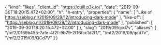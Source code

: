 {
  "kind": "likes",
  "client_id": "https://quill.p3k.io/",
  "date": "2019-09-30T18:20:15.472+02:00",
  "h": "h-entry",
  "properties": {
    "name": [
      "Like of https://seblog.nl/2019/09/29/12/introducing-dark-mode"
    ],
    "like-of": [
      "https://seblog.nl/2019/09/29/12/introducing-dark-mode"
    ],
    "published": [
      "2019-09-30T18:20:15.472+02:00"
    ]
  },
  "slug": "2019/09/qcd7v",
  "aliases": [
    "/mf2/0169b455-7afe-4f2f-9b79-2f16fcc1d2f1/",
    "/mf2/2019/09/qcd7v",
    "/mf2/2019/09/QCd7V"
  ]
}
